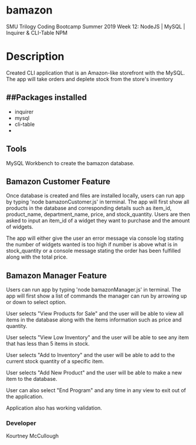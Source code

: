 # bamazon

SMU Trilogy Coding Bootcamp Summer 2019 Week 12: NodeJS | MySQL | Inquirer & CLI-Table NPM

# Description

Created CLI application that is an Amazon-like storefront with the MySQL. The app will take orders and deplete stock from the store's inventory

## ##Packages installed

- inquirer
- mysql
- cli-table
-

## Tools

MySQL Workbench to create the bamazon database.

## Bamazon Customer Feature

Once database is created and files are installed locally, users can run app by typing 'node bamazonCustomer.js' in terminal. The app will first show all products in the database and corresponding details such as item_id, product_name, department_name, price, and stock_quantity. Users are then asked to input an item_id of a widget they want to purchase and the amount of widgets.

The app will either give the user an error message via console log stating the number of widgets wanted is too high if number is above what is in stock_quantity or a console message stating the order has been fulfilled along with the total price.

## Bamazon Manager Feature

Users can run app by typing 'node bamazonManager.js' in terminal. The app will first show a list of commands the manager can run by arrowing up or down to select option.

User selects "View Products for Sale" and the user will be able to view all items in the database along with the items information such as price and quantity.

User selects "View Low Inventory" and the user will be able to see any item that has less than 5 items in stock.

User selects "Add to Inventory" and the user will be able to add to the current stock quantity of a specific item.

User selects "Add New Product" and the user will be able to make a new item to the database.

User can also select "End Program" and any time in any view to exit out of the application.

Application also has working validation.

### Developer

Kourtney McCullough
